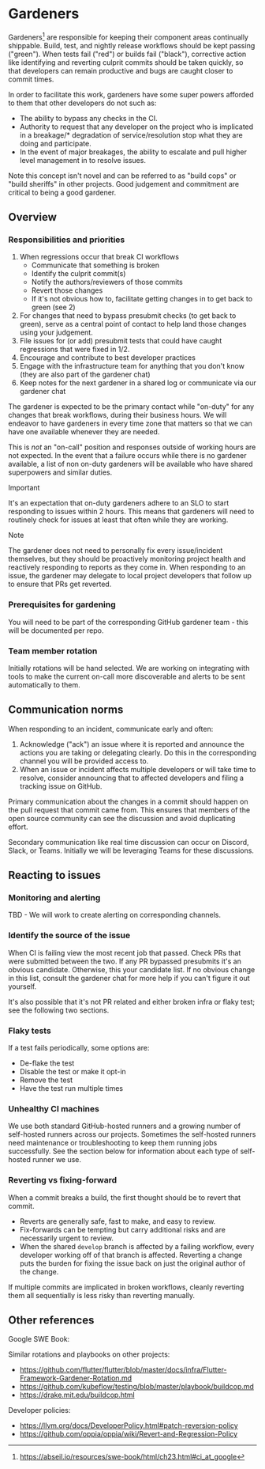 # Gardeners

Gardeners[^1] are responsible for keeping their component areas continually shippable.
Build, test, and nightly release workflows should be kept passing ("green").
When tests fail ("red") or builds fail ("black"), corrective action like identifying
and reverting culprit commits should be taken quickly, so that developers can remain
productive and bugs are caught closer to commit times.

In order to facilitate this work, gardeners have some super powers afforded to them
that other developers do not such as:

- The ability to bypass any checks in the CI.
- Authority to request that any developer on the project who is implicated in a breakage/\* degradation of service/resolution stop what they are doing and participate.
- In the event of major breakages, the ability to escalate and pull higher level management in to resolve issues.

Note this concept isn't novel and can be referred to as "build cops" or "build sheriffs"
in other projects. Good judgement and commitment are critical to being a good gardener.

## Overview

### Responsibilities and priorities

1. When regressions occur that break CI workflows
   - Communicate that something is broken
   - Identify the culprit commit(s)
   - Notify the authors/reviewers of those commits
   - Revert those changes
   - If it's not obvious how to, facilitate getting changes in to get back to green (see 2)
1. For changes that need to bypass presubmit checks (to get back to green), serve as a
   central point of contact to help land those changes using your judgement.
1. File issues for (or add) presubmit tests that could have caught regressions that were fixed
   in 1/2.
1. Encourage and contribute to best developer practices
1. Engage with the infrastructure team for anything that you don't know (they are
   also part of the gardener chat)
1. Keep notes for the next gardener in a shared log or communicate via our gardener chat

The gardener is expected to be the primary contact while "on-duty" for
any changes that break workflows, during their business hours. We will endeavor to have
gardeners in every time zone that matters so that we can have one available whenever
they are needed.

This is _not_ an "on-call" position and responses outside of working hours are
not expected. In the event that a failure occurs while there is no gardener available,
a list of non on-duty gardeners will be available who have shared superpowers and similar duties.

> [!IMPORTANT]
> It's an expectation that on-duty gardeners adhere to an SLO to start responding to issues
> within 2 hours. This means that gardeners will need to routinely check for issues at least
> that often while they are working.

> [!NOTE]
> The gardener does not need to personally fix every issue/incident
> themselves, but they should be proactively monitoring project health and
> reactively responding to reports as they come in. When responding to an issue,
> the gardener may delegate to local project developers that follow up
> to ensure that PRs get reverted.

### Prerequisites for gardening

You will need to be part of the corresponding GitHub gardener team - this will be documented
per repo.

### Team member rotation

Initially rotations will be hand selected. We are working on integrating with tools
to make the current on-call more discoverable and alerts to be sent automatically to
them.

## Communication norms

When responding to an incident, communicate early and often:

1. Acknowledge ("ack") an issue where it is reported and announce the actions
   you are taking or delegating clearly. Do this in the corresponding channel
   you will be provided access to.
1. When an issue or incident affects multiple developers or will take time to
   resolve, consider announcing that to affected developers and filing a
   tracking issue on GitHub.

Primary communication about the changes in a commit should happen on the pull
request that commit came from. This ensures that members of the open source
community can see the discussion and avoid duplicating effort.

Secondary communication like real time discussion can occur on Discord, Slack,
or Teams. Initially we will be leveraging Teams for these discussions.

## Reacting to issues

### Monitoring and alerting

TBD - We will work to create alerting on corresponding channels.

### Identify the source of the issue

When CI is failing view the most recent job that passed.
Check PRs that were submitted between the two. If any PR bypassed presubmits
it's an obvious candidate. Otherwise, this your candidate list. If no obvious
change in this list, consult the gardener chat for more help if you can't
figure it out yourself.

It's also possible that it's not PR related and either broken infra or flaky test;
see the following two sections.

### Flaky tests

If a test fails periodically, some options are:

- De-flake the test
- Disable the test or make it opt-in
- Remove the test
- Have the test run multiple times

### Unhealthy CI machines

We use both standard GitHub-hosted runners and a growing number of self-hosted
runners across our projects. Sometimes the self-hosted runners need maintenance
or troubleshooting to keep them running jobs successfully. See the section
below for information about each type of self-hosted runner we use.

### Reverting vs fixing-forward

When a commit breaks a build, the first thought should be to revert that commit.

- Reverts are generally safe, fast to make, and easy to review.
- Fix-forwards can be tempting but carry additional risks and are necessarily
  urgent to review.
- When the shared `develop` branch is affected by a failing workflow, every
  developer working off of that branch is affected. Reverting a change puts the
  burden for fixing the issue back on just the original author of the change.

If multiple commits are implicated in broken workflows, cleanly reverting them
all sequentially is less risky than reverting manually.

## Other references

Google SWE Book:

Similar rotations and playbooks on other projects:

- https://github.com/flutter/flutter/blob/master/docs/infra/Flutter-Framework-Gardener-Rotation.md
- https://github.com/kubeflow/testing/blob/master/playbook/buildcop.md
- https://drake.mit.edu/buildcop.html

Developer policies:

- https://llvm.org/docs/DeveloperPolicy.html#patch-reversion-policy
- https://github.com/oppia/oppia/wiki/Revert-and-Regression-Policy

[^1]: https://abseil.io/resources/swe-book/html/ch23.html#ci_at_google
